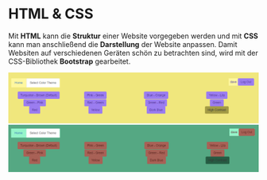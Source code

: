 # HTML & CSS

Mit **HTML** kann die **Struktur** einer Website vorgegeben werden und mit **CSS** kann man anschließend die **Darstellung** der Website anpassen.
Damit Websiten auf verschiedenen Geräten schön zu betrachten sind, wird mit der CSS-Bibliothek **Bootstrap** gearbeitet.

![HTML CSS Example](img/html_css.png)
![HTML CSS Example 2](img/html_css1.png)